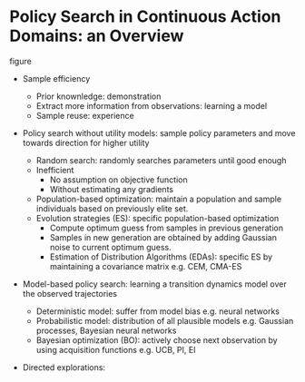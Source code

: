 
# Policy Search in Continuous Action Domains: an Overview

figure

- Sample efficiency
  - Prior knownledge: demonstration
  - Extract more information from observations:  learning a model
  - Sample reuse: experience 

- Policy search without utility models: sample policy parameters and move towards direction for higher utility
  - Random search: randomly searches parameters until good enough
  - Inefficient
    - No assumption on objective function
    - Without estimating any gradients
  - Population-based optimization: maintain a population and sample individuals based on previously elite set. 
  - Evolution strategies (ES): specific population-based optimization
    - Compute optimum guess from samples in previous generation
    - Samples in new generation are obtained by adding Gaussian noise to current optimum guess. 
    - Estimation of Distribution Algorithms (EDAs): specific ES by maintaining a covariance matrix e.g. CEM, CMA-ES

- Model-based policy search: learning a transition dynamics model over the observed trajectories
    - Deterministic model: suffer from model bias e.g. neural networks
    - Probabilistic model: distribution of all plausible models e.g. Gaussian processes, Bayesian neural networks
    - Bayesian optimization (BO): actively choose next observation by using acquisition functions e.g. UCB, PI, EI

- Directed explorations: 
